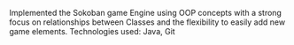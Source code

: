 Implemented the Sokoban game Engine using OOP concepts with a strong focus on relationships between Classes and the flexibility to easily add new game elements.
Technologies used: Java, Git
